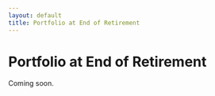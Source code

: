 ```yaml
---
layout: default
title: Portfolio at End of Retirement
---
```


# Portfolio at End of Retirement

Coming soon.
